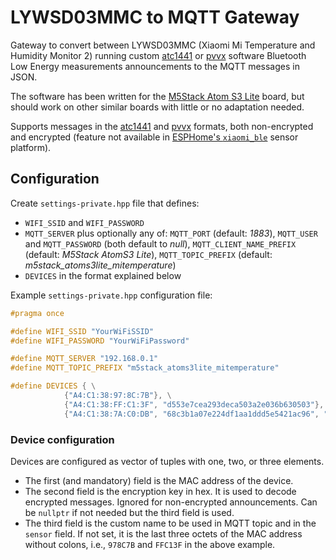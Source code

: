 # LYWSD03MMC to MQTT Gateway

Gateway to convert between LYWSD03MMC (Xiaomi Mi Temperature and Humidity
Monitor 2) running custom [atc1441] or [pvvx] software Bluetooth Low Energy
measurements announcements to the MQTT messages in JSON.

The software has been written for the [M5Stack Atom S3 Lite][AtomS3Lite] board,
but should work on other similar boards with little or no adaptation needed.

Supports messages in the [atc1441] and [pvvx] formats, both non-encrypted and
encrypted (feature not available in [ESPHome's `xiaomi_ble`][ESPHomeXiaomiBle]
sensor platform).

## Configuration

Create `settings-private.hpp` file that defines:
* `WIFI_SSID` and `WIFI_PASSWORD`
* `MQTT_SERVER` plus optionally any of: `MQTT_PORT` (default: *1883*), `MQTT_USER`
   and `MQTT_PASSWORD` (both default to *null*), `MQTT_CLIENT_NAME_PREFIX`
   (default: *M5Stack AtomS3 Lite*), `MQTT_TOPIC_PREFIX` (default:
   *m5stack_atoms3lite_mitemperature*)
* `DEVICES` in the format explained below

Example `settings-private.hpp` configuration file:
```C++
#pragma once

#define WIFI_SSID "YourWiFiSSID"
#define WIFI_PASSWORD "YourWiFiPassword"

#define MQTT_SERVER "192.168.0.1"
#define MQTT_TOPIC_PREFIX "m5stack_atoms3lite_mitemperature"

#define DEVICES { \
            {"A4:C1:38:97:8C:7B"}, \
            {"A4:C1:38:FF:C1:3F", "d553e7cea293deca503a2e036b630503"}, \
            {"A4:C1:38:7A:C0:DB", "68c3b1a07e224df1aa1ddd5e5421ac96", "bathroom"}}
```

### Device configuration

Devices are configured as vector of tuples with one, two, or three elements.
* The first (and mandatory) field is the MAC address of the device.
* The second field is the encryption key in hex. It is used to decode
  encrypted messages. Ignored for non-encrypted announcements. Can be `nullptr`
  if not needed but the third field is used.
* The third field is the custom name to be used in MQTT topic and in the `sensor`
  field. If not set, it is the last three octets of the MAC address without
  colons, i.e., `978C7B` and `FFC13F` in the above example.

[ESPHomeXiaomiBle]: https://esphome.io/components/sensor/xiaomi_ble.html#lywsd03mmc
[AtomS3Lite]: https://docs.m5stack.com/en/core/AtomS3%20Lite
[atc1441]: https://github.com/atc1441/ATC_MiThermometer
[pvvx]: https://github.com/pvvx/ATC_MiThermometer
